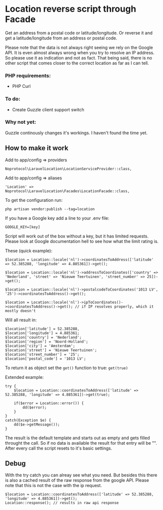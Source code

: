 # Location reverse script through Facade
Get an address from a postal code or latitude/longitude. Or reverse it and get a latitude/longitude from an address or postal code.

Please note that the data is not always right seeing we rely on the Google API. 
It is even almost always wrong when you try to resolve an IP address. 
So please use it as indication and not as fact. 
That being said, there is no other script that comes closer to the correct location as far as I can tell.


### PHP requirements:
- PHP Curl


### To do:
- Create Guzzle client support switch


### Why not yet:
Guzzle continously changes it's workings. I haven't found the time yet.


## How to make it work

Add to app/config => providers
```
Noprotocol\LaravelLocation\LocationServiceProvider::class,
```

Add to app/config => aliases
```
'Location' => Noprotocol\LaravelLocation\Facades\LocationFacade::class,
```

To get the configuration run:
```
php artisan vendor:publish --tag=location
```

If you have a Google key add a line to your .env file:
```
GOOGLE_KEY=[key]
```
Script will work out of the box without a key, but it has limited requests. 
Please look at Google documentation hell to see how what the limit rating is.


These (quick example):
```
$location = Location::locale('nl')->coordinatesToAddress(['latitude' => 52.385288, 'longitude' => 4.885361])->get();

$location = Location::locale('nl')->addressToCoordinates(['country' => 'Nederland', 'street' => 'Nieuwe Teertuinen', 'street_number' => 25])->get();

$location = Location::locale('nl')->postalcodeToCoordinates('1013 LV', '25')->coordinatesToAddress()->get();

$location = Location::locale('nl')->ipToCoordinates()->coordinatesToAddress()->get(); // if IP resolves properly, which it mostly doesn't
```


Will all result in:
```
$location['latitude'] = 52.385288,
$location['longitude'] = 4.885361;
$location['country'] = 'Nederland';
$location['region'] = 'Noord-Holland';
$location['city'] = 'Amsterdam';
$location['street'] = 'Nieuwe Teertuinen';
$location['street_number'] = '25';
$location['postal_code'] = '1013 LV';
```

To return it as object set the ```get()``` function to true: ```get(true)```


Extended example:
```
try {
	$location = Location::coordinatesToAddress(['latitude' => 52.385288, 'longitude' => 4.885361])->get(true);

	if($error = Location::error()) {
		dd($error);
	}
}
catch(Exception $e) {
	dd($e->getMessage());
}
```

The result is the default template and starts out as empty and gets filled throught the call. So if no data is available 
the result for that entry will be "". After every call the script resets to it's basic settings.


## Debug
With the try catch you can alreay see what you need. But besides this there is also a cached result of the raw response from the 
google API. Please note that this is not the case with the ip request.

```
$location = Location::coordinatesToAddress(['latitude' => 52.385288, 'longitude' => 4.885361])->get();
Location::response(); // results in raw api response
```